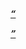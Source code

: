 <!-- <a> -->
<!-- <abbr> -->
<!-- <address> -->
<!-- <article> -->
<!-- <aside> -->
<!-- <b> -->
<!-- <blockquote> -->
<!-- <body> -->
<!-- <caption> -->
<!-- <cite> -->
<!-- <code> -->
<!-- <data> -->
<!-- <dd> -->
<!-- <del> -->
<!-- <details> -->
<dfn>
<!-- <dl> -->
<!-- <dt> -->
<!-- <em> -->
<figcaption>
<figure>
<!-- <footer> -->
<!-- <h1> -->
<!-- <header> -->
<!-- <hr> -->
<!-- <html> -->
<!-- <i> -->
<!-- <img> -->
<ins>
<kbd>
<!-- <li> -->
<!-- <main> -->
<mark>
<menu>
<!-- <nav> -->
<!-- <ol> -->
<p>
<picture>
<pre>
<q>
<rb>
<rp>
<rt>
<rtc>
<ruby>
<!-- <s> -->
<samp>
<section>
<!-- <small> -->
<!-- <span> -->
<!-- <strong> -->
<!-- <sub> -->
<!-- <summary> -->
<!-- <sup> -->
<!-- <table> -->
<!-- <tbody> -->
<!-- <td> -->
<!-- <tfoot> -->
<!-- <th> -->
<!-- <thead> -->
<time>
<!-- <tr> -->
<!-- <u> -->
<!-- <ul> -->
<var>
<!-- <video> -->


